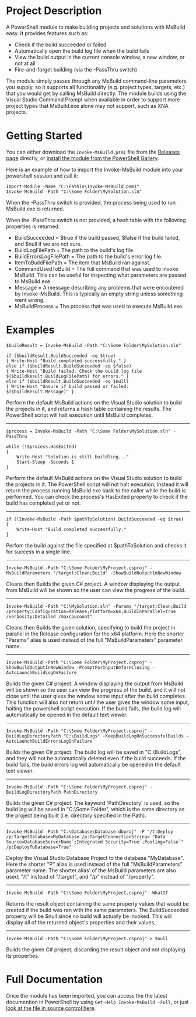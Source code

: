 # Project Description
A PowerShell module to make building projects and solutions with MsBuild easy. It provides features such as:
* Check if the build succeeded or failed
* Automatically open the build log file when the build fails
* View the build output in the current console window, a new window, or not at all
* Fire-and-forget building (via the -PassThru switch)

The module simply passes through any MsBuild command-line parameters you supply, so it supports all functionality (e.g. project types, targets, etc.) that you would get by calling MsBuild directly. The module builds using the Visual Studio Command Prompt when available in order to support more project types that MsBuild.exe alone may not support, such as XNA projects.

# Getting Started
You can either download the `Invoke-MsBuild.psm1` file from the [Releases page][ReleasesPageUrl] directly, or [install the module from the PowerShell Gallery][PowerShellGalleryPackageUrl].

Here is an example of how to import the Invoke-MsBuild module into your powershell session and call it:

```
Import-Module -Name "C:\PathTo\Invoke-MsBuild.psm1"
Invoke-MsBuild -Path "C:\Some Folder\MySolution.sln"
```

When the -PassThru switch is provided, the process being used to run MsBuild.exe is returned.

When the -PassThru switch is not provided, a hash table with the following properties is returned:

* BuildSucceeded = $true if the build passed, $false if the build failed, and $null if we are not sure.
* BuildLogFilePath = The path to the build's log file.
* BuildErrorsLogFilePath = The path to the build's error log file.
* ItemToBuildFilePath = The item that MsBuild ran against.
* CommandUsedToBuild = The full command that was used to invoke MsBuild. This can be useful for inspecting what parameters are passed to MsBuild.exe.
* Message = A message describing any problems that were encoutered by Invoke-MsBuild. This is typically an empty string unless something went wrong.
* MsBuildProcess = The process that was used to execute MsBuild.exe.

# Examples

```
$buildResult = Invoke-MsBuild -Path "C:\Some Folder\MySolution.sln"

if ($buildResult.BuildSucceeded -eq $true)
{ Write-Host "Build completed successfully." }
else if ($buildResult.BuildSucceeded -eq $false)
{ Write-Host "Build failed. Check the build log file $($buildResult.BuildLogFilePath) for errors." }
else if ($buildResult.BuildSucceeded -eq $null)
{ Write-Host "Unsure if build passed or failed: $($buildResult.Message)" }
```

Perform the default MsBuild actions on the Visual Studio solution to build the projects in it, and returns a hash table containing the results.
The PowerShell script will halt execution until MsBuild completes.

---

```
$process = Invoke-MsBuild -Path "C:\Some Folder\MySolution.sln" -PassThru

while (!$process.HasExited)
{
    Write-Host "Solution is still buildling..."
    Start-Sleep -Seconds 1
}
```

Perform the default MsBuild actions on the Visual Studio solution to build the projects in it.
The PowerShell script will not halt execution; instead it will return the process running MsBuild.exe back to the caller while the build is performed.
You can check the process's HasExited property to check if the build has completed yet or not.

---

```
if ((Invoke-MsBuild -Path $pathToSolution).BuildSucceeded -eq $true)
{
    Write-Host "Build completed successfully."
}
```
Perfom the build against the file specified at $pathToSolution and checks it for success in a single line.

---

```
Invoke-MsBuild -Path "C:\Some Folder\MyProject.csproj" -MsBuildParameters "/target:Clean;Build" -ShowBuildOutputInNewWindow
```

Cleans then Builds the given C# project.
A window displaying the output from MsBuild will be shown so the user can view the progress of the build.

---

```
Invoke-MsBuild -Path "C:\MySolution.sln" -Params "/target:Clean;Build /property:Configuration=Release;Platform=x64;BuildInParallel=true /verbosity:Detailed /maxcpucount"
```

Cleans then Builds the given solution, specifying to build the project in parallel in the Release configuration for the x64 platform.
Here the shorter "Params" alias is used instead of the full "MsBuildParameters" parameter name.

---

```
Invoke-MsBuild -Path "C:\Some Folder\MyProject.csproj" -ShowBuildOutputInNewWindow -PromptForInputBeforeClosing -AutoLaunchBuildLogOnFailure
```

Builds the given C# project.
A window displaying the output from MsBuild will be shown so the user can view the progress of the build, and it will not close until the user
gives the window some input after the build completes. This function will also not return until the user gives the window some input, halting the powershell script execution.
If the build fails, the build log will automatically be opened in the default text viewer.

---

```
Invoke-MsBuild -Path "C:\Some Folder\MyProject.csproj" -BuildLogDirectoryPath "C:\BuildLogs" -KeepBuildLogOnSuccessfulBuilds -AutoLaunchBuildErrorsLogOnFailure
```

Builds the given C# project.
The build log will be saved in "C:\BuildLogs", and they will not be automatically deleted even if the build succeeds.
If the build fails, the build errors log will automatically be opened in the default text viewer.

---

```
Invoke-MsBuild -Path "C:\Some Folder\MyProject.csproj" -BuildLogDirectoryPath PathDirectory
```

Builds the given C# project.
The keyword 'PathDirectory' is used, so the build log will be saved in "C:\Some Folder\", which is the same directory as the project being built (i.e. directory specified in the Path).

---

```
Invoke-MsBuild -Path "C:\Database\Database.dbproj" -P "/t:Deploy /p:TargetDatabase=MyDatabase /p:TargetConnectionString=`"Data Source=DatabaseServerName`;Integrated Security=True`;Pooling=False`" /p:DeployToDatabase=True"
```

Deploy the Visual Studio Database Project to the database "MyDatabase".
Here the shorter "P" alias is used instead of the full "MsBuildParameters" parameter name.
The shorter alias' of the MsBuild parameters are also used; "/t" instead of "/target", and "/p" instead of "/property".

---

```
Invoke-MsBuild -Path "C:\Some Folder\MyProject.csproj" -WhatIf
```

Returns the result object containing the same property values that would be created if the build was ran with the same parameters.
The BuildSucceeded property will be $null since no build will actually be invoked.
This will display all of the returned object's properties and their values.

---

```
Invoke-MsBuild -Path "C:\Some Folder\MyProject.csproj" > $null
```

Builds the given C# project, discarding the result object and not displaying its properties.

# Full Documentation

Once the module has been imported, you can access the the latest documention in PowerShell by using `Get-Help Invoke-MsBuild -Full`, or just [look at the file in source control here][DocumentationInSourceControlFileUrl].

[ReleasesPageUrl]:https://github.com/deadlydog/Invoke-MsBuild/releases
[PowerShellGalleryPackageUrl]:https://www.powershellgallery.com/packages/Invoke-MsBuild/
[DocumentationInSourceControlFileUrl]:https://github.com/deadlydog/Invoke-MsBuild/blob/master/src/Invoke-MsBuild/Invoke-MsBuild.psm1#L6